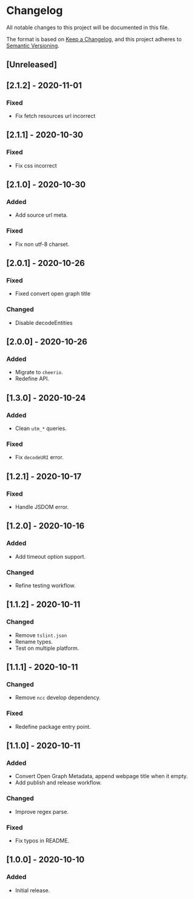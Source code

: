 # Changelog
All notable changes to this project will be documented in this file.

The format is based on [Keep a Changelog](https://keepachangelog.com/en/1.0.0/),
and this project adheres to [Semantic Versioning](https://semver.org/spec/v2.0.0.html).

## [Unreleased]

## [2.1.2] - 2020-11-01

### Fixed
- Fix fetch resources url incorrect

## [2.1.1] - 2020-10-30

### Fixed
- Fix css incorrect

## [2.1.0] - 2020-10-30

### Added
- Add source url meta.

### Fixed
- Fix non utf-8 charset.

## [2.0.1] - 2020-10-26

### Fixed
- Fixed convert open graph title

### Changed
- Disable decodeEntities

## [2.0.0] - 2020-10-26

### Added
- Migrate to `cheerio`.
- Redefine API.

## [1.3.0] - 2020-10-24

### Added
- Clean `utm_*` queries.

### Fixed
- Fix `decodeURI` error.

## [1.2.1] - 2020-10-17

### Fixed
- Handle JSDOM error.

## [1.2.0] - 2020-10-16

### Added
- Add timeout option support.

### Changed
- Refine testing workflow.

## [1.1.2] - 2020-10-11

### Changed
- Remove `tslint.json`
- Rename types.
- Test on multiple platform.

## [1.1.1] - 2020-10-11

### Changed
- Remove `ncc` develop dependency.

### Fixed
- Redefine package entry point.

## [1.1.0] - 2020-10-11

### Added
- Convert Open Graph Metadata, append webpage title when it empty.
- Add publish and release workflow.

### Changed
- Improve regex parse.

### Fixed
- Fix typos in README.

## [1.0.0] - 2020-10-10

### Added
- Initial release.

